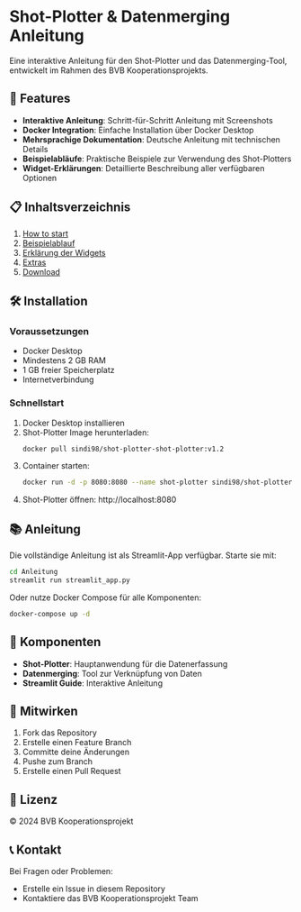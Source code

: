 # Shot-Plotter & Datenmerging Anleitung

Eine interaktive Anleitung für den Shot-Plotter und das Datenmerging-Tool, entwickelt im Rahmen des BVB Kooperationsprojekts.

## 🚀 Features

- **Interaktive Anleitung**: Schritt-für-Schritt Anleitung mit Screenshots
- **Docker Integration**: Einfache Installation über Docker Desktop
- **Mehrsprachige Dokumentation**: Deutsche Anleitung mit technischen Details
- **Beispielabläufe**: Praktische Beispiele zur Verwendung des Shot-Plotters
- **Widget-Erklärungen**: Detaillierte Beschreibung aller verfügbaren Optionen

## 📋 Inhaltsverzeichnis

1. [How to start](#how-to-start)
2. [Beispielablauf](#beispielablauf)
3. [Erklärung der Widgets](#erklärung-der-widgets)
4. [Extras](#extras)
5. [Download](#download)

## 🛠️ Installation

### Voraussetzungen

- Docker Desktop
- Mindestens 2 GB RAM
- 1 GB freier Speicherplatz
- Internetverbindung

### Schnellstart

1. Docker Desktop installieren
2. Shot-Plotter Image herunterladen:
   ```bash
   docker pull sindi98/shot-plotter-shot-plotter:v1.2
   ```
3. Container starten:
   ```bash
   docker run -d -p 8080:8080 --name shot-plotter sindi98/shot-plotter-shot-plotter:v1.2
   ```
4. Shot-Plotter öffnen: http://localhost:8080

## 📚 Anleitung

Die vollständige Anleitung ist als Streamlit-App verfügbar. Starte sie mit:

```bash
cd Anleitung
streamlit run streamlit_app.py
```

Oder nutze Docker Compose für alle Komponenten:

```bash
docker-compose up -d
```

## 🔧 Komponenten

- **Shot-Plotter**: Hauptanwendung für die Datenerfassung
- **Datenmerging**: Tool zur Verknüpfung von Daten
- **Streamlit Guide**: Interaktive Anleitung

## 🤝 Mitwirken

1. Fork das Repository
2. Erstelle einen Feature Branch
3. Committe deine Änderungen
4. Pushe zum Branch
5. Erstelle einen Pull Request

## 📝 Lizenz

© 2024 BVB Kooperationsprojekt

## 📞 Kontakt

Bei Fragen oder Problemen:
- Erstelle ein Issue in diesem Repository
- Kontaktiere das BVB Kooperationsprojekt Team 
